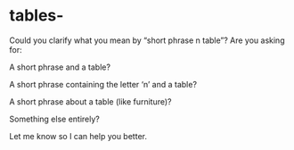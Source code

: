 # tables-
Could you clarify what you mean by “short phrase n table”? Are you asking for:

A short phrase and a table?

A short phrase containing the letter ‘n’ and a table?

A short phrase about a table (like furniture)?

Something else entirely?

Let me know so I can help you better.
